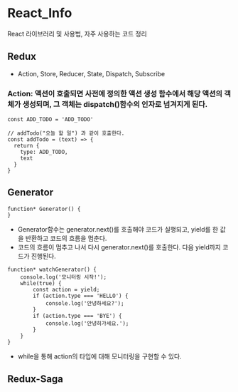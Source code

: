 # React_Info
React 라이브러리 및 사용법, 자주 사용하는 코드 정리


## Redux
+ Action, Store, Reducer, State, Dispatch, Subscribe
### Action: 액션이 호출되면 사전에 정의한 액션 생성 함수에서 해당 액션의 객체가 생성되며, 그 객체는 dispatch()함수의 인자로 넘겨지게 된다.
```
const ADD_TODO = 'ADD_TODO'

// addTodo("오늘 할 일") 과 같이 호출한다.
const addTodo = (text) => {
  return {
    type: ADD_TODO,
    text
  }
}
```



## Generator
```
function* Generator() {
}
```



+ Generator함수는 generator.next()를 호출해야 코드가 실행되고, yield를 한 값을 반환하고 코드의 흐름을 멈춘다.
+ 코드의 흐름이 멈추고 나서 다시 generator.next()를 호출한다. 다음 yield까지 코드가 진행된다.




```
function* watchGenerator() {
    console.log('모니터링 시작!');
    while(true) {
        const action = yield;
        if (action.type === 'HELLO') {
            console.log('안녕하세요?');
        }
        if (action.type === 'BYE') {
            console.log('안녕히가세요.');
        }
    }
}
```
+ while을 통해 action의 타입에 대해 모니터링을 구현할 수 있다.


## Redux-Saga



